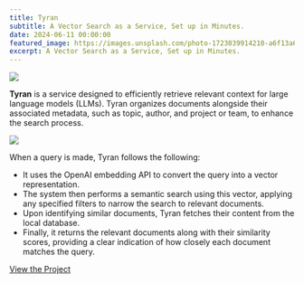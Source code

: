 ```yaml
---
title: Tyran
subtitle: A Vector Search as a Service, Set up in Minutes.
date: 2024-06-11 00:00:00
featured_image: https://images.unsplash.com/photo-1723039914210-a6f13a6931af
excerpt: A Vector Search as a Service, Set up in Minutes.
---
```


![](https://images.unsplash.com/photo-1723039914210-a6f13a6931af)

**Tyran** is a service designed to efficiently retrieve relevant context for large language models (LLMs). Tyran organizes documents alongside their associated metadata, such as topic, author, and project or team, to enhance the search process.

![](/images/blog/tyrant-chart.png)

When a query is made, Tyran follows the following:

* It uses the OpenAI embedding API to convert the query into a vector representation.
* The system then performs a semantic search using this vector, applying any specified filters to narrow the search to relevant documents.
* Upon identifying similar documents, Tyran fetches their content from the local database.
* Finally, it returns the relevant documents along with their similarity scores, providing a clear indication of how closely each document matches the query.

<a href="https://github.com/Norwik/Tyran" class="button button--large">View the Project</a>
